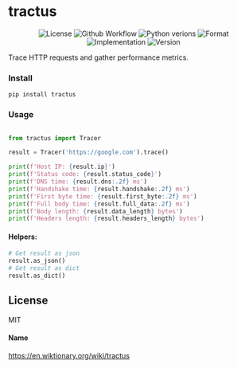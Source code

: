 # tractus

<p align="center">
  <img alt="License" src="https://img.shields.io/github/license/navid2zp/tractus?style=flat-square" />
  <img alt="Github Workflow" src="https://img.shields.io/github/workflow/status/navid2zp/tractus/tractus/main?style=flat-square" />
  <img alt="Python verions" src="https://img.shields.io/pypi/pyversions/tractus?style=flat-square" />
  <img alt="Format" src="https://img.shields.io/pypi/format/tractus?style=flat-square" />
  <img alt="Implementation" src="https://img.shields.io/pypi/implementation/tractus?style=flat-square" />
  <img alt="Version" src="https://img.shields.io/pypi/v/tractus?style=flat-square" />
</p>

Trace HTTP requests and gather performance metrics.

### Install

```
pip install tractus
```

### Usage

```python

from tractus import Tracer

result = Tracer('https://google.com').trace()

print(f'Host IP: {result.ip}')
print(f'Status code: {result.status_code}')
print(f'DNS time: {result.dns:.2f} ms')
print(f'Handshake time: {result.handshake:.2f} ms')
print(f'First byte time: {result.first_byte:.2f} ms')
print(f'Full body time: {result.full_data:.2f} ms')
print(f'Body length: {result.data_length} bytes')
print(f'Headers length: {result.headers_length} bytes')

```

#### Helpers:
```python
# Get result as json
result.as_json()
# Get result as dict
result.as_dict()
```

License
----
MIT

#### Name
https://en.wiktionary.org/wiki/tractus
